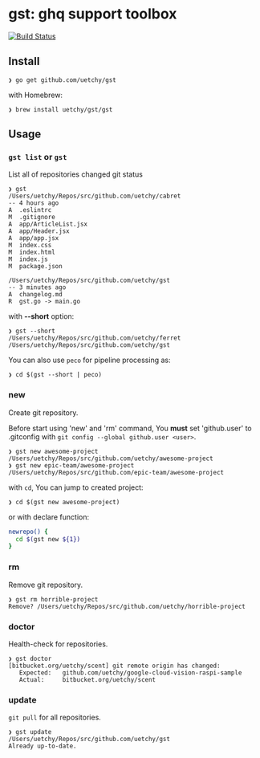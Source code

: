 # gst: ghq support toolbox

[![Build Status](https://travis-ci.org/uetchy/gst.svg)](https://travis-ci.org/uetchy/gst)

## Install

```console
❯ go get github.com/uetchy/gst
```

with Homebrew:

```console
❯ brew install uetchy/gst/gst
```

## Usage
### `gst list` or `gst`

List all of repositories changed git status

```console
❯ gst
/Users/uetchy/Repos/src/github.com/uetchy/cabret
-- 4 hours ago
A  .eslintrc
M  .gitignore
A  app/ArticleList.jsx
A  app/Header.jsx
A  app/app.jsx
M  index.css
M  index.html
M  index.js
M  package.json

/Users/uetchy/Repos/src/github.com/uetchy/gst
-- 3 minutes ago
A  changelog.md
R  gst.go -> main.go
```

with __--short__ option:

```console
❯ gst --short
/Users/uetchy/Repos/src/github.com/uetchy/ferret
/Users/uetchy/Repos/src/github.com/uetchy/gst
```

You can also use `peco` for pipeline processing as:

```
❯ cd $(gst --short | peco)
```

### new

Create git repository.

Before start using 'new' and 'rm' command, You __must__ set 'github.user' to .gitconfig with `git config --global github.user <user>`.

```console
❯ gst new awesome-project
/Users/uetchy/Repos/src/github.com/uetchy/awesome-project
❯ gst new epic-team/awesome-project
/Users/uetchy/Repos/src/github.com/epic-team/awesome-project
```

with `cd`, You can jump to created project:

```console
❯ cd $(gst new awesome-project)
```

or with declare function:

```zsh
newrepo() {
  cd $(gst new ${1})
}
```

### rm

Remove git repository.

```console
❯ gst rm horrible-project
Remove? /Users/uetchy/Repos/src/github.com/uetchy/horrible-project
```

### doctor

Health-check for repositories.

```console
❯ gst doctor
[bitbucket.org/uetchy/scent] git remote origin has changed:
   Expected:   github.com/uetchy/google-cloud-vision-raspi-sample
   Actual:	   bitbucket.org/uetchy/scent
```

### update

`git pull` for all repositories.

```console
❯ gst update
/Users/uetchy/Repos/src/github.com/uetchy/gst
Already up-to-date.
```
